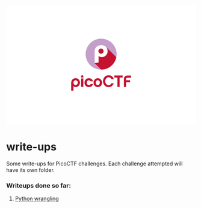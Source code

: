 ![](https://github.com/Lona44/write-ups/blob/main/PicoCTF/picoctf_2019_crypto_writeup.png)
# write-ups
Some write-ups for PicoCTF challenges.
Each challenge attempted will have its own folder.

### Writeups done so far:
  1. [Python wrangling]()
